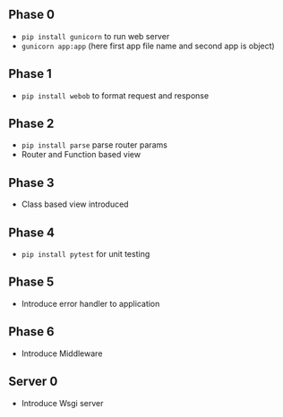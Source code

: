 ## Phase 0
- `pip install gunicorn` to run web server
- `gunicorn app:app` (here first app file name and second app is object)

## Phase 1
- `pip install webob` to format request and response

## Phase 2
- `pip install parse` parse router params
- Router and Function based view

## Phase 3
- Class based view introduced

## Phase 4
- `pip install pytest` for unit testing

## Phase 5
- Introduce error handler to application

## Phase 6
- Introduce Middleware

## Server 0
- Introduce Wsgi server